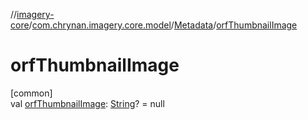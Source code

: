 //[imagery-core](../../../index.md)/[com.chrynan.imagery.core.model](../index.md)/[Metadata](index.md)/[orfThumbnailImage](orf-thumbnail-image.md)

# orfThumbnailImage

[common]\
val [orfThumbnailImage](orf-thumbnail-image.md): [String](https://kotlinlang.org/api/latest/jvm/stdlib/kotlin/-string/index.html)? = null
